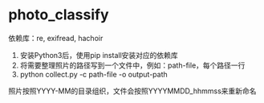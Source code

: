 # photo_classify

依赖库：re, exifread, hachoir

1. 安装Python3后，使用pip install安装对应的依赖库
2. 将需要整理照片的路径写到一个文件中，例如：path-file，每个路径一行
3. python collect.py -c path-file -o output-path

照片按照YYYY-MM的目录组织，文件会按照YYYYMMDD_hhmmss来重新命名
